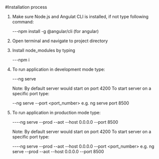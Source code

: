 #Installation process

1. Make sure Node.js and Angulat CLI is installed, if not type following command:

   ---npm install -g @angular/cli (for angular)

2. Open terminal and navigate to project directory

3. Install node_modules by typing
  
   ---npm i
   
4. To run application in development mode type:
  
   ---ng serve

    Note:
    By  default server would start on port 4200
    To start server on a specific port type:
    
    --ng serve --port <port_number>
    e.g. ng serve port 8500
    
5. To run application in production mode type:

   ----ng serve --prod --aot --host 0.0.0.0 --port 8500
   
    Note:
    By default server would start on port 4200
    To start server on a specific port type:
       
    ----ng serve --prod --aot --host 0.0.0.0 --port <port_number>
     e.g. ng serve --prod --aot --host 0.0.0.0 --port 8500
    
